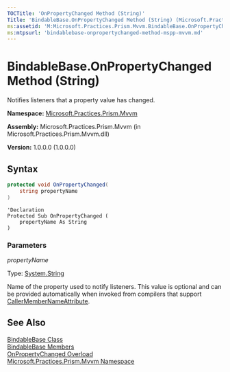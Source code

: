 ```yaml
---
TOCTitle: 'OnPropertyChanged Method (String)'
Title: 'BindableBase.OnPropertyChanged Method (String) (Microsoft.Practices.Prism.Mvvm)'
ms:assetid: 'M:Microsoft.Practices.Prism.Mvvm.BindableBase.OnPropertyChanged(System.String)'
ms:mtpsurl: 'bindablebase-onpropertychanged-method-mspp-mvvm.md'
---
```


# BindableBase.OnPropertyChanged Method (String)

Notifies listeners that a property value has changed.

**Namespace:** [Microsoft.Practices.Prism.Mvvm](/patterns-practices/reference/mspp-mvvm-namespace)

**Assembly:** Microsoft.Practices.Prism.Mvvm (in Microsoft.Practices.Prism.Mvvm.dll)

**Version:** 1.0.0.0 (1.0.0.0)

## Syntax
```C#
protected void OnPropertyChanged(
	string propertyName
)
```
```VB
'Declaration
Protected Sub OnPropertyChanged ( 
	propertyName As String
)
```

### Parameters

*propertyName*  

Type: [System.String](http://msdn2.microsoft.com/en-us/library/s1wwdcbf)

Name of the property used to notify listeners. This value is optional and can be provided automatically when invoked from compilers that support [CallerMemberNameAttribute](http://msdn2.microsoft.com/en-us/library/hh551816).

## See Also
[BindableBase Class](/patterns-practices/reference/bindablebase-class-mspp-mvvm)<br/>
[BindableBase Members](/patterns-practices/reference/bindablebase-members-mspp-mvvm)<br/>
[OnPropertyChanged Overload](/patterns-practices/reference/bindablebase-onpropertychanged-method-mspp-mvvm)<br/>
[Microsoft.Practices.Prism.Mvvm Namespace](/patterns-practices/reference/mspp-mvvm-namespace)